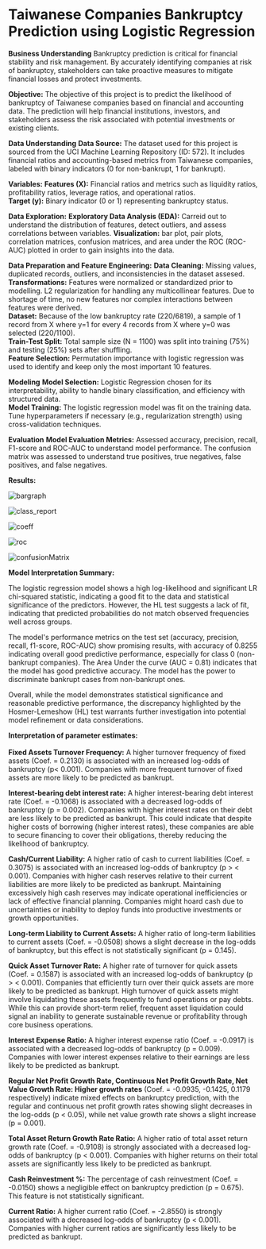 # Taiwanese Companies Bankruptcy Prediction using Logistic Regression

**Business Understanding**
Bankruptcy prediction is critical for financial stability and risk management. By accurately identifying companies at risk of bankruptcy, stakeholders can take proactive measures to mitigate financial losses and protect investments.

**Objective:**
The objective of this project is to predict the likelihood of bankruptcy of Taiwanese companies based on financial and accounting data. The prediction will help financial institutions, investors, and stakeholders assess the risk associated with potential investments or existing clients.


**Data Understanding**
**Data Source:**
The dataset used for this project is sourced from the UCI Machine Learning Repository (ID: 572). It includes financial ratios and accounting-based metrics from Taiwanese companies, labeled with binary indicators (0 for non-bankrupt, 1 for bankrupt).

**Variables:**
**Features (X):** Financial ratios and metrics such as liquidity ratios, profitability ratios, leverage ratios, and operational ratios.<br>
**Target (y):** Binary indicator (0 or 1) representing bankruptcy status.

**Data Exploration:**
**Exploratory Data Analysis (EDA):** Carreid out to understand the distribution of features, detect outliers, and assess correlations between variables.
**Visualization:** bar plot, pair plots, correlation matrices, confusion matrices, and area under the ROC (ROC-AUC) plotted in order to gain insights into the data.

**Data Preparation and Feature Engineering:**
**Data Cleaning:** Missing values, duplicated records, outliers, and inconsistencies in the dataset assesed.<br>
**Transformations:** Features were normalized or standardized prior to modelling. L2 regularization for handling any multicollinear features. Due to shortage of time, no new features nor complex interactions between features were derived.<br>
**Dataset:** Because of the low bankruptcy rate (220/6819), a sample of 1 record from X where y=1 for every 4 records from X where y=0 was selected (220/1100).<br>
**Train-Test Split:** Total sample size (N = 1100) was split into training (75%) and testing (25%) sets after shuffling.<br>
**Feature Selection:** Permutation importance with logistic regression was used to identify and keep only the most important 10 features.

**Modeling**
**Model Selection:** Logistic Regression chosen for its interpretability, ability to handle binary classification, and efficiency with structured data.<br>
**Model Training:** The logistic regression model was fit on the training data.
Tune hyperparameters if necessary (e.g., regularization strength) using cross-validation techniques.

**Evaluation**
**Model Evaluation Metrics:** Assessed accuracy, precision, recall, F1-score and ROC-AUC to understand model performance. The confusion matrix was assessed to understand true positives, true negatives, false positives, and false negatives.


**Results:**

![bargraph](Graphs/bargraph.png)

![class_report](Graphs/class_report.png)

![coeff](Graphs/coeff.png)

![roc](Graphs/roc.png)

![confusionMatrix](Graphs/confusionMatrix.png)


**Model Interpretation Summary:** <br>

The logistic regression model shows a high log-likelihood and significant LR chi-squared statistic, indicating a good fit to the data and statistical significance of the predictors. However, the HL test suggests a lack of fit, indicating that predicted probabilities do not match observed frequencies well across groups.

The model's performance metrics on the test set (accuracy, precision, recall, f1-score, ROC-AUC) show promising results, with accuracy of 0.8255 indicating overall good predictive performance, especially for class 0 (non-bankrupt companies). The Area Under the curve (AUC = 0.81) indicates that the model has good predictive accuracy. The model has the power to discriminate bankrupt cases from non-bankrupt ones.

Overall, while the model demonstrates statistical significance and reasonable predictive performance, the discrepancy highlighted by the Hosmer-Lemeshow (HL) test warrants further investigation into potential model refinement or data considerations.

**Interpretation of parameter estimates:** <br> <br>
**Fixed Assets Turnover Frequency:** A higher turnover frequency of fixed assets (Coef. = 0.2130) is associated with an increased log-odds of bankruptcy (p< 0.001). Companies with more frequent turnover of fixed assets are more likely to be predicted as bankrupt.

**Interest-bearing debt interest rate:** A higher interest-bearing debt interest rate (Coef. = -0.1068) is associated with a decreased log-odds of bankruptcy (p = 0.002). Companies with higher interest rates on their debt are less likely to be predicted as bankrupt. This could indicate that despite higher costs of borrowing (higher interest rates), these companies are able to secure financing to cover their obligations, thereby reducing the likelihood of bankruptcy.

**Cash/Current Liability:** A higher ratio of cash to current liabilities (Coef. = 0.3075) is associated with an increased log-odds of bankruptcy (p > < 0.001). Companies with higher cash reserves relative to their current liabilities are more likely to be predicted as bankrupt. Maintaining excessively high cash reserves may indicate operational inefficiencies or lack of effective financial planning. Companies might hoard cash due to uncertainties or inability to deploy funds into productive investments or growth opportunities.

**Long-term Liability to Current Assets:** A higher ratio of long-term liabilities to current assets (Coef. = -0.0508) shows a slight decrease in the log-odds of bankruptcy, but this effect is not statistically significant (p = 0.145).

**Quick Asset Turnover Rate:** A higher rate of turnover for quick assets (Coef. = 0.1587) is associated with an increased log-odds of bankruptcy (p > < 0.001). Companies that efficiently turn over their quick assets are more likely to be predicted as bankrupt. High turnover of quick assets might involve liquidating these assets frequently to fund operations or pay debts. While this can provide short-term relief, frequent asset liquidation could signal an inability to generate sustainable revenue or profitability through core business operations.

**Interest Expense Ratio:** A higher interest expense ratio (Coef. = -0.0917) is associated with a decreased log-odds of bankruptcy (p = 0.009). Companies with lower interest expenses relative to their earnings are less likely to be predicted as bankrupt.

**Regular Net Profit Growth Rate, Continuous Net Profit Growth Rate, Net Value Growth Rate: Higher growth rates** (Coef. = -0.0935, -0.1425, 0.1179 respectively) indicate mixed effects on bankruptcy prediction, with the regular and continuous net profit growth rates showing slight decreases in the log-odds (p < 0.05), while net value growth rate shows a slight increase (p = 0.001).

**Total Asset Return Growth Rate Ratio:** A higher ratio of total asset return growth rate (Coef. = -0.9108) is strongly associated with a decreased log-odds of bankruptcy (p < 0.001). Companies with higher returns on their total assets are significantly less likely to be predicted as bankrupt.

**Cash Reinvestment %:** The percentage of cash reinvestment (Coef. = -0.0150) shows a negligible effect on bankruptcy prediction (p = 0.675). This feature is not statistically significant.

**Current Ratio:** A higher current ratio (Coef. = -2.8550) is strongly associated with a decreased log-odds of bankruptcy (p < 0.001). Companies with higher current ratios are significantly less likely to be predicted as bankrupt.
